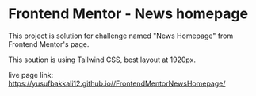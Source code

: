 # Frontend Mentor - News homepage

This project is solution for challenge named "News Homepage" from Frontend Mentor's page. 

This soution is using Tailwind CSS, best layout at 1920px.

live page link: https://yusufbakkali12.github.io//FrontendMentorNewsHomepage/



